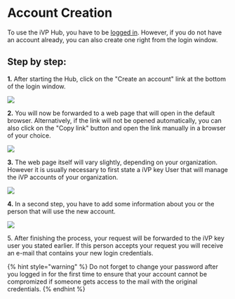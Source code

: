 # Account Creation

To use the iVP Hub, you have to be [logged in](login.md). However, if you do not have an account already, you can also create one right from the login window.

## Step by step:

**1.** After starting the Hub, click on the "Create an account" link at the bottom of the login window.

![](../../../.gitbook/assets/iVP\_launcher\_login\_create\_account.jpg)

**2.** You will now be forwarded to a web page that will open in the default browser. Alternatively, if the link will not be opened automatically, you can also click on the "Copy link" button and open the link manually in a browser of your choice.

![](../../../.gitbook/assets/iVP\_launcher\_reset\_password\_message.jpg)

**3.** The web page itself will vary slightly, depending on your organization. However it is usually necessary to first state a iVP key User that will manage the iVP accounts of your organization.

![](../../../.gitbook/assets/iVP\_launcher\_new\_account\_responsible.jpg)

**4.** In a second step, you have to add some information about you or the person that will use the new account.

![](../../../.gitbook/assets/iVP\_launcher\_new\_account\_details.jpg)

5\. After finishing the process, your request will be forwarded to the iVP key user you stated earlier. If this person accepts your request you will receive an e-mail that contains your new login credentials.

{% hint style="warning" %}
Do not forget to change your password after you logged in for the first time to ensure that your account cannot be compromized if someone gets access to the mail with the original credentials.
{% endhint %}
